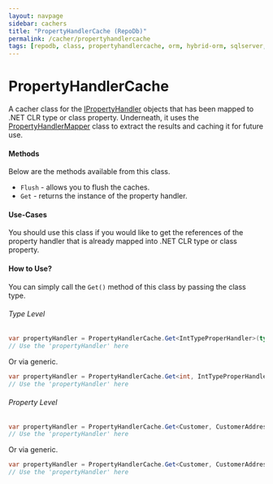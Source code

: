 ```yaml
---
layout: navpage
sidebar: cachers
title: "PropertyHandlerCache (RepoDb)"
permalink: /cacher/propertyhandlercache
tags: [repodb, class, propertyhandlercache, orm, hybrid-orm, sqlserver, sqlite, mysql, postgresql]
---
```


# PropertyHandlerCache

A cacher class for the [IPropertyHandler](/interface/ipropertyhandler) objects that has been mapped to .NET CLR type or class property. Underneath, it uses the [PropertyHandlerMapper](/mapper/propertyhandlermapper) class to extract the results and caching it for future use.

#### Methods

Below are the methods available from this class.

- `Flush` - allows you to flush the caches.
- `Get` - returns the instance of the property handler.

#### Use-Cases

You should use this class if you would like to get the references of the property handler that is already mapped into .NET CLR type or class property.

#### How to Use?

You can simply call the `Get()` method of this class by passing the class type.

###### Type Level

```csharp
var propertyHandler = PropertyHandlerCache.Get<IntTypeProperHandler>(typeof(int));
// Use the 'propertyHandler' here
```

Or via generic.

```csharp
var propertyHandler = PropertyHandlerCache.Get<int, IntTypeProperHandler>();
// Use the 'propertyHandler' here
```

###### Property Level

```csharp
var propertyHandler = PropertyHandlerCache.Get<Customer, CustomerAddressPropertyHandler>("Address");
// Use the 'propertyHandler' here
```

Or via generic.

```csharp
var propertyHandler = PropertyHandlerCache.Get<Customer, CustomerAddressPropertyHandler>(e => e.Address);
// Use the 'propertyHandler' here
```
